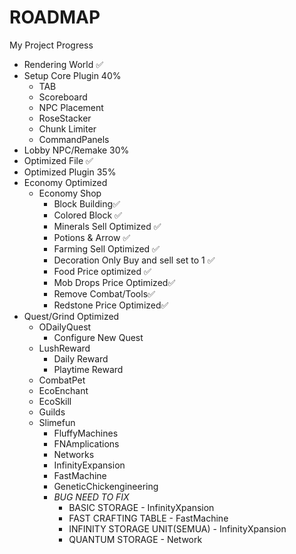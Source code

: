 # ROADMAP
My Project Progress
- Rendering World ✅
- Setup Core Plugin 40%
  - TAB
  - Scoreboard
  - NPC Placement
  - RoseStacker
  - Chunk Limiter
  - CommandPanels
- Lobby NPC/Remake 30%
- Optimized File ✅
- Optimized Plugin 35%
- Economy Optimized
  - Economy Shop
    - Block Building✅
    - Colored Block ✅
    - Minerals Sell Optimized ✅
    - Potions & Arrow ✅
    - Farming Sell Optimized ✅
    - Decoration Only Buy and sell set to 1 ✅
    - Food Price optimized ✅
    - Mob Drops Price Optimized✅
    - Remove Combat/Tools✅
    - Redstone Price Optimized✅
- Quest/Grind Optimized
  - ODailyQuest
    - Configure New Quest
  - LushReward
    - Daily Reward
    - Playtime Reward
  - CombatPet
  - EcoEnchant
  - EcoSkill
  - Guilds
  - Slimefun
    - FluffyMachines
    - FNAmplications
    - Networks
    - InfinityExpansion
    - FastMachine
    - GeneticChickengineering
    - *BUG NEED TO FIX*
      - BASIC STORAGE - InfinityXpansion
      - FAST CRAFTING TABLE - FastMachine
      - INFINITY STORAGE UNIT(SEMUA) - InfinityXpansion
      - QUANTUM STORAGE - Network
